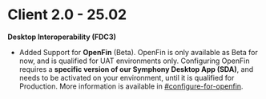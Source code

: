 # Client 2.0 - 25.02

**Desktop Interoperability (FDC3)**

* Added Support for **OpenFin** (Beta). OpenFin is only available as Beta for now, and is qualified for UAT environments only. Configuring OpenFin requires a **specific version of our Symphony Desktop App (SDA)**, and needs to be activated on your environment, until it is qualified for Production. More information is available in [#configure-for-openfin](../../../embedded-modules/desktop-interoperability/configuration-guide/configure-with-the-native-connector.md#configure-for-openfin "mention").
